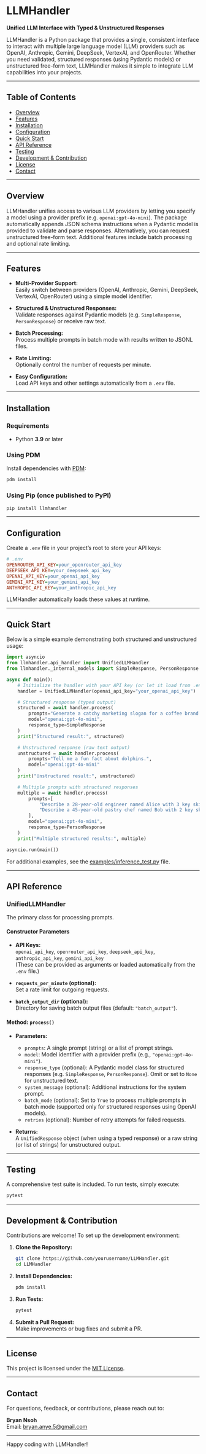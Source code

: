 # LLMHandler

**Unified LLM Interface with Typed & Unstructured Responses**

LLMHandler is a Python package that provides a single, consistent interface to interact with multiple large language model (LLM) providers such as OpenAI, Anthropic, Gemini, DeepSeek, VertexAI, and OpenRouter. Whether you need validated, structured responses (using Pydantic models) or unstructured free-form text, LLMHandler makes it simple to integrate LLM capabilities into your projects.

---

## Table of Contents

- [Overview](#overview)
- [Features](#features)
- [Installation](#installation)
- [Configuration](#configuration)
- [Quick Start](#quick-start)
- [API Reference](#api-reference)
- [Testing](#testing)
- [Development & Contribution](#development--contribution)
- [License](#license)
- [Contact](#contact)

---

## Overview

LLMHandler unifies access to various LLM providers by letting you specify a model using a provider prefix (e.g. `openai:gpt-4o-mini`). The package automatically appends JSON schema instructions when a Pydantic model is provided to validate and parse responses. Alternatively, you can request unstructured free-form text. Additional features include batch processing and optional rate limiting.

---

## Features

- **Multi-Provider Support:**  
  Easily switch between providers (OpenAI, Anthropic, Gemini, DeepSeek, VertexAI, OpenRouter) using a simple model identifier.
  
- **Structured & Unstructured Responses:**  
  Validate responses against Pydantic models (e.g. `SimpleResponse`, `PersonResponse`) or receive raw text.
  
- **Batch Processing:**  
  Process multiple prompts in batch mode with results written to JSONL files.
  
- **Rate Limiting:**  
  Optionally control the number of requests per minute.
  
- **Easy Configuration:**  
  Load API keys and other settings automatically from a `.env` file.

---

## Installation

### Requirements

- Python **3.9** or later

### Using PDM

Install dependencies with [PDM](https://pdm.fming.dev/):

```bash
pdm install
```

### Using Pip (once published to PyPI)

```bash
pip install llmhandler
```

---

## Configuration

Create a `.env` file in your project’s root to store your API keys:

```ini
# .env
OPENROUTER_API_KEY=your_openrouter_api_key
DEEPSEEK_API_KEY=your_deepseek_api_key
OPENAI_API_KEY=your_openai_api_key
GEMINI_API_KEY=your_gemini_api_key
ANTHROPIC_API_KEY=your_anthropic_api_key
```

LLMHandler automatically loads these values at runtime.

---

## Quick Start

Below is a simple example demonstrating both structured and unstructured usage:

```python
import asyncio
from llmhandler.api_handler import UnifiedLLMHandler
from llmhandler._internal_models import SimpleResponse, PersonResponse

async def main():
    # Initialize the handler with your API key (or let it load from .env)
    handler = UnifiedLLMHandler(openai_api_key="your_openai_api_key")

    # Structured response (typed output)
    structured = await handler.process(
        prompts="Generate a catchy marketing slogan for a coffee brand.",
        model="openai:gpt-4o-mini",
        response_type=SimpleResponse
    )
    print("Structured result:", structured)

    # Unstructured response (raw text output)
    unstructured = await handler.process(
        prompts="Tell me a fun fact about dolphins.",
        model="openai:gpt-4o-mini"
    )
    print("Unstructured result:", unstructured)

    # Multiple prompts with structured responses
    multiple = await handler.process(
        prompts=[
            "Describe a 28-year-old engineer named Alice with 3 key skills.",
            "Describe a 45-year-old pastry chef named Bob with 2 key skills."
        ],
        model="openai:gpt-4o-mini",
        response_type=PersonResponse
    )
    print("Multiple structured results:", multiple)

asyncio.run(main())
```

For additional examples, see the [examples/inference_test.py](examples/inference_test.py) file.

---

## API Reference

### UnifiedLLMHandler

The primary class for processing prompts.

#### Constructor Parameters

- **API Keys:**  
  `openai_api_key`, `openrouter_api_key`, `deepseek_api_key`, `anthropic_api_key`, `gemini_api_key`  
  (These can be provided as arguments or loaded automatically from the `.env` file.)

- **`requests_per_minute` (optional):**  
  Set a rate limit for outgoing requests.

- **`batch_output_dir` (optional):**  
  Directory for saving batch output files (default: `"batch_output"`).

#### Method: `process()`

- **Parameters:**
  - `prompts`: A single prompt (string) or a list of prompt strings.
  - `model`: Model identifier with a provider prefix (e.g., `"openai:gpt-4o-mini"`).
  - `response_type` (optional): A Pydantic model class for structured responses (e.g. `SimpleResponse`, `PersonResponse`). Omit or set to `None` for unstructured text.
  - `system_message` (optional): Additional instructions for the system prompt.
  - `batch_mode` (optional): Set to `True` to process multiple prompts in batch mode (supported only for structured responses using OpenAI models).
  - `retries` (optional): Number of retry attempts for failed requests.

- **Returns:**  
  A `UnifiedResponse` object (when using a typed response) or a raw string (or list of strings) for unstructured output.

---

## Testing

A comprehensive test suite is included. To run tests, simply execute:

```bash
pytest
```

---

## Development & Contribution

Contributions are welcome! To set up the development environment:

1. **Clone the Repository:**

   ```bash
   git clone https://github.com/yourusername/LLMHandler.git
   cd LLMHandler
   ```

2. **Install Dependencies:**

   ```bash
   pdm install
   ```

3. **Run Tests:**

   ```bash
   pytest
   ```

4. **Submit a Pull Request:**  
   Make improvements or bug fixes and submit a PR.

---

## License

This project is licensed under the [MIT License](LICENSE).

---

## Contact

For questions, feedback, or contributions, please reach out to:

**Bryan Nsoh**  
Email: [bryan.anye.5@gmail.com](mailto:bryan.anye.5@gmail.com)

---

Happy coding with LLMHandler!
